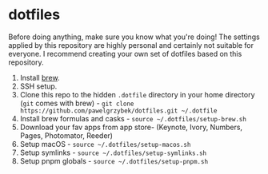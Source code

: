 # dotfiles

Before doing anything, make sure you know what you're doing! The settings applied by this repository are highly personal and certainly not suitable for everyone. I recommend creating your own set of dotfiles based on this repository.

1. Install [brew](https://brew.sh).
1. SSH setup.
1. Clone this repo to the hidden `.dotfile` directory in your home directory (`git` comes with brew) - `git clone https://github.com/pawelgrzybek/dotfiles.git ~/.dotfile`
1. Install brew formulas and casks - `source ~/.dotfiles/setup-brew.sh`
1. Download your fav apps from app store- (Keynote, Ivory, Numbers, Pages, Photomator, Reeder)
1. Setup macOS - `source ~/.dotfiles/setup-macos.sh`
1. Setup symlinks - `source ~/.dotfiles/setup-symlinks.sh`
1. Setup pnpm globals - `source ~/.dotfiles/setup-pnpm.sh`
